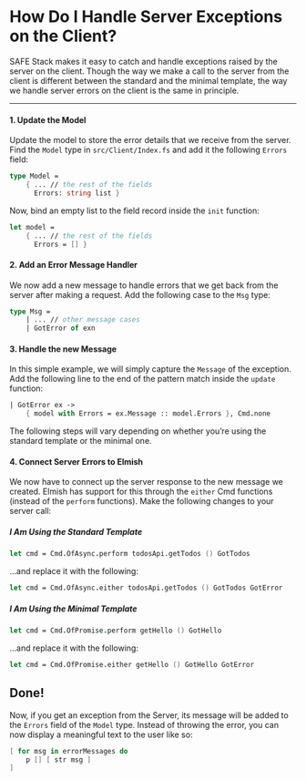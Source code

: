# How Do I Handle Server Exceptions on the Client?
SAFE Stack makes it easy to catch and handle exceptions raised by the server on the client. Though the way we make a call to the server from the client is different between the standard and the minimal template, the way we handle server errors on the client is the same in principle.

---

#### 1. Update the Model
Update the model to store the error details that we receive from the server. Find the `Model` type in `src/Client/Index.fs` and add it the following `Errors` field:

```fsharp
type Model =
    { ... // the rest of the fields
      Errors: string list }
```

Now, bind an empty list to the field record inside the `init` function:

```fsharp
let model =
    { ... // the rest of the fields
      Errors = [] }
```

#### 2. Add an Error Message Handler
We now add a new message to handle errors that we get back from the server after making a request. Add the following case to the `Msg` type:

```fsharp
type Msg =
    | ... // other message cases
    | GotError of exn
```

#### 3. Handle the new Message
In this simple example, we will simply capture the `Message` of the exception. Add the following line to the end of the pattern match inside the `update` function:

```fsharp
| GotError ex ->
    { model with Errors = ex.Message :: model.Errors }, Cmd.none
```

The following steps will vary depending on whether you’re using the standard template or the minimal one.

#### 4. Connect Server Errors to Elmish

We now have to connect up the server response to the new message we created. Elmish has support for this through the `either` Cmd functions (instead of the `perform` functions). Make the following changes to your server call:

##### I Am Using the Standard Template

```fsharp
let cmd = Cmd.OfAsync.perform todosApi.getTodos () GotTodos
```

…and replace it with the following:

```fsharp
let cmd = Cmd.OfAsync.either todosApi.getTodos () GotTodos GotError
```

##### I Am Using the Minimal Template

```fsharp
let cmd = Cmd.OfPromise.perform getHello () GotHello
```

…and replace it with the following:

```fsharp
let cmd = Cmd.OfPromise.either getHello () GotHello GotError
```

## Done!
Now, if you get an exception from the Server, its message will be added to the `Errors` field of the `Model` type. Instead of throwing the error, you can now display a meaningful text to the user like so:

```fsharp
[ for msg in errorMessages do
    p [] [ str msg ]
]
```
